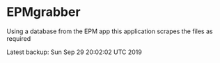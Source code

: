 # EPMgrabber
Using a database from the EPM app this application scrapes the files as required


Latest backup: Sun Sep 29 20:02:02 UTC 2019
